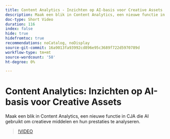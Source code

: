 ```yaml
---
title: Content Analytics - Inzichten op AI-basis voor Creative Assets
description: Maak een blik in Content Analytics, een nieuwe functie in CJA die AI gebruikt om creatieve middelen en hun prestaties te analyseren.
doc-type: Short Video
duration: 116
index: false
hide: true
hidefromtoc: true
recommendations: noCatalog, noDisplay
source-git-commit: 16a9013fa93992cd896e95c3689f722d5970789d
workflow-type: tm+mt
source-wordcount: '58'
ht-degree: 0%

---
```



# Content Analytics: Inzichten op AI-basis voor Creative Assets

Maak een blik in Content Analytics, een nieuwe functie in CJA die AI gebruikt om creatieve middelen en hun prestaties te analyseren.

<!-- 62_S103_3442450_115_content-analytics-aipowered-insights-for-creative-assets -->
>[!VIDEO](https://video.tv.adobe.com/v/3458352/?learn=on&enablevpops=true)
